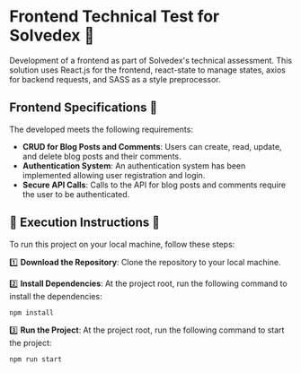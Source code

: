 # Frontend Technical Test for Solvedex 📝

Development of a frontend as part of Solvedex's technical assessment.
This solution uses React.js for the frontend, react-state to manage states, axios for backend requests, and SASS as a style preprocessor.

## Frontend Specifications 🎨

The developed meets the following requirements:

- **CRUD for Blog Posts and Comments**: Users can create, read, update, and delete blog posts and their comments.
- **Authentication System**: An authentication system has been implemented allowing user registration and login.
- **Secure API Calls**: Calls to the API for blog posts and comments require the user to be authenticated.

## 🚀 Execution Instructions 🚀

To run this project on your local machine, follow these steps:

1️⃣ **Download the Repository**:
Clone the repository to your local machine.

2️⃣ **Install Dependencies**:
At the project root, run the following command to install the dependencies:

```bash
npm install
```

3️⃣ **Run the Project**:
At the project root, run the following command to start the project:

```bash
npm run start
```
